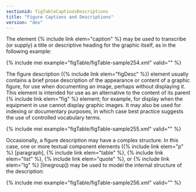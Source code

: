 ```yaml
---
sectionid: figTableCaptionsDescriptions
title: "Figure Captions and Descriptions"
version: "dev"
---
```


The element {% include link elem="caption" %} may be used to transcribe (or supply) a title or descriptive heading for the graphic itself, as in the following example:

{% include mei example="figTable/figTable-sample254.xml" valid="" %}

The figure description ({% include link elem="figDesc" %}) element usually contains a brief prose description of the appearance or content of a graphic figure, for use when documenting an image, perhaps without displaying it. This element is intended for use as an alternative to the content of its parent {% include link elem="fig" %} element; for example, for display when the equipment in use cannot display graphic images. It may also be used for indexing or documentary purposes, in which case best practice suggests the use of controlled vocabulary terms.

{% include mei example="figTable/figTable-sample255.xml" valid="" %}

Occasionally, a figure description may have a complex structure. In this case, one or more textual component elements ({% include link elem="p" %} [paragraph], {% include link elem="table" %}, {% include link elem="list" %}, {% include link elem="quote" %}, or {% include link elem="lg" %} [linegroup]) may be used to model the internal structure of the description:

{% include mei example="figTable/figTable-sample256.xml" valid="" %}
